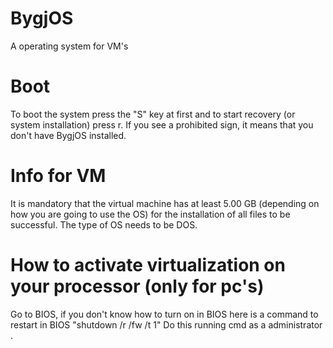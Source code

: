 # BygjOS
A operating system for VM's
# Boot
To boot the system press the "S" key at first and to start recovery (or system installation) press r.
If you see a prohibited sign, it means that you don't have BygjOS installed.
# Info for VM
It is mandatory that the virtual machine has at 
least 5.00 GB (depending on how you are going to use the OS)
for the installation of all files to be successful.
The type of OS needs to be DOS.
# How to activate virtualization on your processor (only for pc's)
Go to BIOS, if you don't know how to turn on in BIOS here is a command to restart in BIOS
"shutdown /r /fw /t 1" Do this running cmd as a administrator
.
